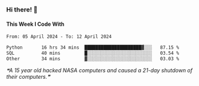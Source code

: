 ### Hi there! 👋

#### This Week I Code With
<!--START_SECTION:waka-->

```txt
From: 05 April 2024 - To: 12 April 2024

Python       16 hrs 34 mins  █████████████████████▓░░░   87.15 %
SQL          40 mins         █░░░░░░░░░░░░░░░░░░░░░░░░   03.54 %
Other        34 mins         ▓░░░░░░░░░░░░░░░░░░░░░░░░   03.03 %
```

<!--END_SECTION:waka-->

<!--STARTS_HERE_QUOTE_README-->
<i>❝A 15 year old hacked NASA computers and caused a 21-day shutdown of their computers.❞</i>
<!--ENDS_HERE_QUOTE_README-->
